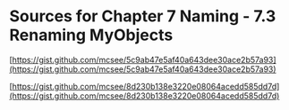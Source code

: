 # Sources for Chapter 7 Naming - 7.3 Renaming MyObjects


[https://gist.github.com/mcsee/5c9ab47e5af40a643dee30ace2b57a93](https://gist.github.com/mcsee/5c9ab47e5af40a643dee30ace2b57a93)

[https://gist.github.com/mcsee/8d230b138e3220e08064acedd585dd7d](https://gist.github.com/mcsee/8d230b138e3220e08064acedd585dd7d)